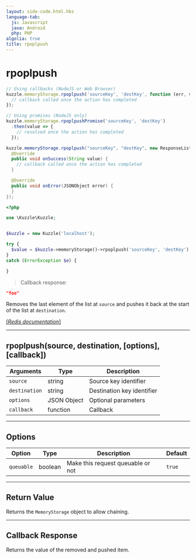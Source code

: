 ```yaml
---
layout: side-code.html.hbs
language-tab:
  js: Javascript
  java: Android
  php: PHP
algolia: true
title: rpoplpush
---
```


# rpoplpush

```js
// Using callbacks (NodeJS or Web Browser)
kuzzle.memoryStorage.rpoplpush('sourceKey', 'destKey', function (err, value) {
  // callback called once the action has completed
});

// Using promises (NodeJS only)
kuzzle.memoryStorage.rpoplpushPromise('sourceKey', 'destKey')
  .then(value => {
    // resolved once the action has completed
  });
```

```java
kuzzle.memoryStorage.rpoplpush("sourceKey", "destKey", new ResponseListener<String>() {
  @Override
  public void onSuccess(String value) {
    // callback called once the action has completed
  }

  @Override
  public void onError(JSONObject error) {
  }
});
```

```php
<?php

use \Kuzzle\Kuzzle;


$kuzzle = new Kuzzle('localhost');

try {
  $value = $kuzzle->memoryStorage()->rpoplpush('sourceKey', 'destKey');
}
catch (ErrorException $e) {

}
```

> Callback response:

```json
"foo"
```

Removes the last element of the list at `source` and pushes it back at the start of the list at `destination`.

[[_Redis documentation_]](https://redis.io/commands/rpoplpush)

---

## rpoplpush(source, destination, [options], [callback])

| Arguments | Type | Description |
|---------------|---------|----------------------------------------|
| `source` | string | Source key identifier |
| `destination` | string | Destination key identifier |
| `options` | JSON Object | Optional parameters |
| `callback` | function | Callback |

---

## Options

| Option | Type | Description | Default |
|---------------|---------|----------------------------------------|---------|
| `queuable` | boolean | Make this request queuable or not  | ``true`` |


---

## Return Value

Returns the `MemoryStorage` object to allow chaining.

---

## Callback Response

Returns the value of the removed and pushed item.

